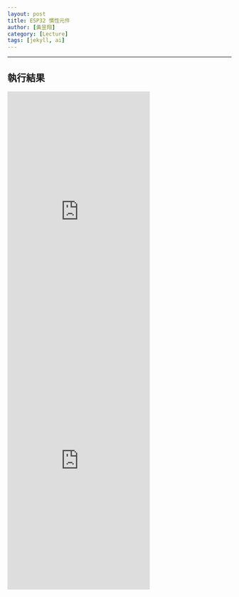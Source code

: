 ```yaml
---
layout: post
title: ESP32 慣性元件
author: [黃昱翔]
category: [Lecture]
tags: [jekyll, ai]
---
```




---
## 執行結果
<iframe width="320" height="560" src="https://www.youtube.com/embed/vbYKTIrJ8Q4" title="2023年5月21日" frameborder="0" allow="accelerometer; autoplay; clipboard-write; encrypted-media; gyroscope; picture-in-picture; web-share" allowfullscreen></iframe>

<iframe width="320" height="560" src="https://www.youtube.com/embed/vbYKTIrJ8Q4" title="2023年5月21日" frameborder="0" allow="accelerometer; autoplay; clipboard-write; encrypted-media; gyroscope; picture-in-picture; web-share" allowfullscreen></iframe>
